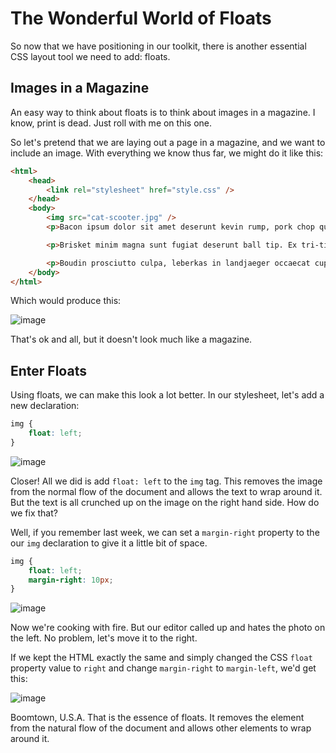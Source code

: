 # The Wonderful World of Floats

So now that we have positioning in our toolkit, there is another essential CSS layout tool we need to add: floats.

## Images in a Magazine

An easy way to think about floats is to think about images in a magazine. I know, print is dead. Just roll with me on this one.

So let's pretend that we are laying out a page in a magazine, and we want to include an image. With everything we know thus far, we might do it like this:

```html
<html>
	<head>
		<link rel="stylesheet" href="style.css" />
	</head>
	<body>
		<img src="cat-scooter.jpg" />
		<p>Bacon ipsum dolor sit amet deserunt kevin rump, pork chop qui in commodo consequat eu. Pig hamburger flank shank, in enim shankle. In meatloaf salami, do tenderloin et in leberkas pastrami pork belly elit. Nisi chuck brisket anim.</p>

		<p>Brisket minim magna sunt fugiat deserunt ball tip. Ex tri-tip tenderloin, turducken biltong anim cow shankle swine nulla. Pork short ribs doner pariatur, et irure incididunt turducken spare ribs do excepteur ea swine. Tempor fugiat tail drumstick meatball, cupidatat bacon adipisicing biltong enim. Short ribs frankfurter labore enim pig sunt ribeye flank leberkas eu dolor ullamco. Eiusmod minim kevin nulla filet mignon t-bone.</p>

		<p>Boudin prosciutto culpa, leberkas in landjaeger occaecat cupidatat meatball irure. Salami velit strip steak, occaecat ad sirloin sed chicken. Ea tri-tip magna ut shankle consequat meatloaf laborum jerky voluptate. Porchetta et id qui venison sirloin short ribs sed non shank reprehenderit minim ut pastrami.</p>
	</body>
</html>
```

Which would produce this:

![image](http://i.imgur.com/iRtNxmk.png)

That's ok and all, but it doesn't look much like a magazine.

## Enter Floats

Using floats, we can make this look a lot better. In our stylesheet, let's add a new declaration:

```css
img {
	float: left;
}
```

![image](http://i.imgur.com/2ewd1kn.png)

Closer! All we did is add `float: left` to the `img` tag. This removes the image from the normal flow of the document and allows the text to wrap around it. But the text is all crunched up on the image on the right hand side. How do we fix that?

Well, if you remember last week, we can set a `margin-right` property to the our `img` declaration to give it a little bit of space.

```css
img {
	float: left;
	margin-right: 10px;
}
```

![image](http://i.imgur.com/FAWlqEV.png)

Now we're cooking with fire. But our editor called up and hates the photo on the left. No problem, let's move it to the right. 

If we kept the HTML exactly the same and simply changed the CSS `float` property value to `right` and change `margin-right` to `margin-left`, we'd get this:

![image](http://i.imgur.com/hB18MXO.png)

Boomtown, U.S.A. That is the essence of floats. It removes the element from the natural flow of the document and allows other elements to wrap around it.